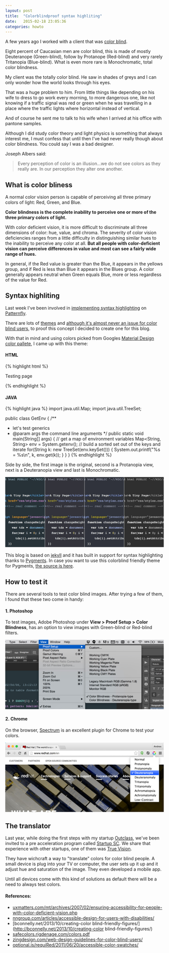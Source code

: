 ```yaml
---
layout: post
title:  "Colorblindproof syntax highliting"
date:   2015-02-18 23:05:36
categories: howto
---
```


A few years ago I worked with a client that was [color blind](http://en.wikipedia.org/wiki/Color_blindness). 

Eight percent of Caucasian men are color blind, this is made of mostly Deuteranope (Green-blind), follow by Protanope (Red-blind) and very rarely Tritanopia (Blue-blind). What is even more rare is Monochromatic, total color blindness.

My client was the totally color blind. He saw in shades of greys and I can only wonder how the world looks through his eyes.

That was a huge problem to him. From little things like depending on his wife to dress to go work every morning, to more dangerous one, like not knowing if a traffic signal was red or green when he was travelling in a place where the traffic lights where horizontal instead of vertical. 

And of course he sent me to talk to his wife when I arrived at his office with pantone samples.

Although I did study color theory and light physics is something that always interest me, I must confess that until then I've had never really though about color blindness. You could say I was a bad designer.

Joseph Albers said:

>Every perception of color is an illusion...we do not see colors as they really are. In our perception they alter one another.


## What is color bliness

A normal color vision person is capable of perceiving all three primary colors of light: Red, Green, and Blue.

**Color blindness is the complete inability to perceive one or more of the three primary colors of light.**

With color deficient vision, it is more difficult to discriminate all three dimensions of color: hue, value, and chroma. The severity of color vision deficiencies ranges from a little difficulty in distinguishing similar hues to the inability to perceive any color at all. **But all people with color-deficient vision can perceive differences in value and most can see a fairly wide range of hues.**

In general, if the Red value is greater than the Blue, it appears in the yellows group, and if Red is less than Blue it appears in the Blues group. A color generally appears neutral when Green equals Blue, more or less regardless of the value for Red.


## Syntax highliting

Last week I've been involved in [implementing syntax highlighting](https://github.com/patternfly/patternfly/commit/33bafaab0950847893d3b784dbcd40eec0bd453f) on [Patternfly](https://www.patternfly.org).

There are lots of [themes](http://vimcolorschemetest.googlecode.com/) and [although it's almost never an issue for color blind users](http://gotoanswer.stanford.edu/?q=Syntax+Coloring%3A+Is+it+harder+for+color-blind+coders+to+program%3F), to proof this concept I decided to create one for this blog.

With that in mind and using colors picked from Googles [Material Design color pallete](http://www.google.com/design/spec/style/color.html#color-color-palette), I came up with this theme:

#### HTML

{% highlight html %}
<!DOCTYPE html PUBLIC "-//W3C//DTD HTML 4.01 Transitional//EN">
<html>
  <head>
    <title>A Tiny Page</title>
    <link href="css/styles.css" rel="stylesheet" media="screen, print">  
  </head><!-- real comment -->
  <body>
    <script language="javascript" type="text/javascript">
          function changeHeight(h) {
            var tds = document.getElementsByTagName("td");
            for(var i = 0; i < tds.length; i++) { 
              tds[i].setAttribute("height", h + "px");
          }}
    </script>
    <p>Testing page</p>
  </body>
</html>
{% endhighlight %}

#### JAVA

{% highlight java %}
import java.util.Map;
import java.util.TreeSet;

public class GetEnv {
  /**
   * let's test generics
   * @param args the command line arguments
   */
  public static void main(String[] args) {
    // get a map of environment variables
    Map<String, String> env = System.getenv();
    // build a sorted set out of the keys and iterate
    for(String k: new TreeSet<String>(env.keySet())) {
      System.out.printf("%s = %s\n", k, env.get(k));
    }
  }
}
{% endhighlight %}


Side by side, the first image is the original, second is a Protanopia view, next is a Deuteranopia view and last is Monochromatic.

![color theme comparison](/img/colorblind/compare.jpg)

This blog is based on [jekyll](http://jekyllrb.com/) and it has built in support for syntax highlighting thanks to [Pygments](http://pygments.org/). In case you want to use this colorblind friendly theme for Pygments, [the source is here](https://github.com/andresgalante/andresgalante.github.io/blob/master/_sass/_syntax-highlighting.scss).


## How to test it

There are several tools to test color blind images. After trying a few of them, I found that these two come in handy:

#### 1. Photoshop

To test images, Adobe Photoshop under **View > Proof Setup > Color Blindness**, has an option to view images with Green-blind or Red-blind filters.

![adobe photoshop view option as color blind](/img/colorblind/ps.jpg)

#### 2. Chrome

On the browser, [Spectrum](https://chrome.google.com/webstore/detail/spectrum/ofclemegkcmilinpcimpjkfhjfgmhieb?hl=en) is an excellent plugin for Chrome to test your colors.

![Spectrum to test color blind on the browser](/img/colorblind/rh.jpg)


## The translator

Last year, while doing the first steps with my startup [Outclass](http://www.outclassapp.com), we've been invited to a pre acceleration program called [Startup SC](http://www.startupsc.com.br). We share that experience with other startups, one of them was [True Vision](http://www.truevision.io).

They have wichcraft a way to "translate" colors for color blind people. A small device is plug into your TV or computer, the user sets up it up and it adjust hue and saturation of the image. They even developed a mobile app.

Until all devices come with this kind of solutions as default there will be a need to always test colors.


#### References:

- [uxmatters.com/mt/archives/2007/02/ensuring-accessibility-for-people-with-color-deficient-vision.php](http://www.uxmatters.com/mt/archives/2007/02/ensuring-accessibility-for-people-with-color-deficient-vision.php)
- [nngroup.com/articles/accessible-design-for-users-with-disabilities/](http://www.nngroup.com/articles/accessible-design-for-users-with-disabilities/)
- [bconnelly.net/2013/10/creating-color blind-friendly-figures/](http://bconnelly.net/2013/10/creating-color blind-friendly-figures/) 
- [safecolors.rigdenage.com/colors.pdf](http://safecolors.rigdenage.com/colors.pdf)
- [zingdesign.com/web-design-guidelines-for-color-blind-users/](http://www.zingdesign.com/web-design-guidelines-for-color-blind-users/)
- [optional.is/requiRed/2011/06/20/accessible-color-swatches/](http://optional.is/requiRed/2011/06/20/accessible-color-swatches/)




